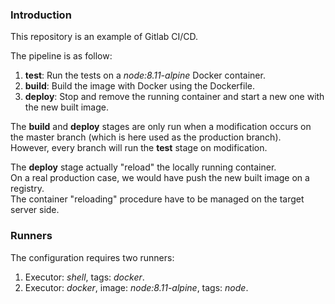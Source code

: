 ### Introduction
This repository is an example of Gitlab CI/CD.   

The pipeline is as follow:
1. **test**: Run the tests on a *node:8.11-alpine* Docker container.
2. **build**: Build the image with Docker using the Dockerfile.
3. **deploy**: Stop and remove the running container and start a new one with the new built image.

The **build** and **deploy** stages are only run when a modification occurs on the master branch (which is here used as the production branch).   
However, every branch will run the **test** stage on modification.   

The **deploy** stage actually "reload" the locally running container.   
On a real production case, we would have push the new built image on a registry.   
The container "reloading" procedure have to be managed on the target server side.   

### Runners
The configuration requires two runners:
1. Executor: *shell*, tags: *docker*.
2. Executor: *docker*, image: *node:8.11-alpine*, tags: *node*.